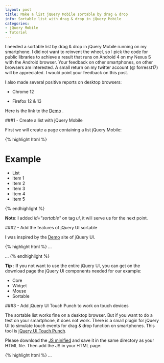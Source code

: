 ```yaml
---
layout: post
title: Make a list jQuery Mobile sortable by drag & drop
info: Sortable list with drag & drop in jQuery Mobile
categories:
- jQuery Mobile
- Tutoriel
---
```


I needed a sortable list by drag & drop in jQuery Mobile running on my smartphone.
I did not want to reinvent the wheel, so I pick the code for public libraries to achieve a result that runs on Android 4 on my Nexus S with the Android browser.
Your feedback on other smartphones, on other browsers am interested. A small return on my twitter account (@ forresst17) will be appreciated. I would point your feedback on this post.

I also made several positive reports on desktop browsers:

* Chrome 12

* Firefox 12 & 13

Here is the link to the <a href="/demos/sortable/en/index.html" rel="external" data-role="button" data-inline="true" data-mini="true">Demo</a> .

###1 - Create a list with jQuery Mobile

First we will create a page containing a list jQuery Mobile:

{% highlight html %}
<!DOCTYPE html> 
<html>
<head>
  <meta http-equiv="content-type" content="text/html; charset=UTF-8">
  <meta charset="utf-8">
  <meta name="viewport" content="width=device-width, initial-scale=1"> 
  <title>Example</title> 
  <link rel="stylesheet" href="http://code.jquery.com/mobile/1.1.0/jquery.mobile-1.1.0.min.css" />
  <script src="http://code.jquery.com/jquery-1.7.1.min.js"></script>
  <script src="http://code.jquery.com/mobile/1.1.0/jquery.mobile-1.1.0.min.js"></script>
</head>
<body> 
<div>
  <div data-role="header" data-theme="d">
    <h1>Example</h1>
  </div>

  <div data-role="content" data-theme="c">
    <ul data-role="listview" data-inset="true" data-theme="d" id="sortable">
      <li data-role="list-divider">List</li>
      <li>Item 1</li>
      <li>Item 2</li>
      <li>Item 3</li>
      <li>Item 4</li>
      <li>Item 5</li>
    </ul>
  </div>
</div>
</body>
</html>
{% endhighlight %}

**Note**: I added *id="sortable"* on tag *ul*, it will serve us for the next point.

###2 - Add the features of jQuery UI sortable

I was inspired by the <a href="http://jqueryui.com/demos/sortable/" rel="external" data-role="button" data-inline="true" data-mini="true">Demo</a> site of jQuery UI.

{% highlight html %}
...
  <title>Example</title> 
  <link rel="stylesheet" href="http://code.jquery.com/mobile/1.1.0/jquery.mobile-1.1.0.min.css" />
  <script src="http://code.jquery.com/jquery-1.7.1.min.js"></script>
  <script src="http://code.jquery.com/mobile/1.1.0/jquery.mobile-1.1.0.min.js"></script>
  
  <!-- (Start) Add the features of jQuery UI sortable -->
  <script src="http://code.jquery.com/ui/1.8.21/jquery-ui.min.js"></script>
  <script>
  $(document).bind('pageinit', function() {
    $( "#sortable" ).sortable();
    $( "#sortable" ).disableSelection();
    <!-- Refresh list to the end of sort to have a correct display -->
    $( "#sortable" ).bind( "sortstop", function(event, ui) {
      $('#sortable').listview('refresh');
    });
  });
  </script>
  <!-- (End) Add the features of jQuery UI sortable -->
  
</head>
<body> 
...
{% endhighlight %}

**Tip** : If you not want to use the entire jQuery UI, you can get on the download page the jQuery UI components needed for our example:

* Core
* Widget
* Mouse
* Sortable

###3 - Add jQuery UI Touch Punch to work on touch devices

The sortable list works fine on a desktop browser. But if you want to do a test on your smartphone, it does not work.
There is a small plugin for jQuery UI to simulate touch events for drag & drop function on smartphones.
This tool is <a href="http://touchpunch.furf.com/" rel="external" data-role="button" data-inline="true" data-mini="true">jQuery UI Touch Punch</a>.

Please download the <a href="https://raw.github.com/furf/jquery-ui-touch-punch/master/jquery.ui.touch-punch.min.js" rel="external" data-role="button" data-inline="true" data-mini="true">JS minified</a> and save it in the same directory as your HTML file. Then add the JS in your HTML page.

{% highlight html %}
...
  <script src="http://code.jquery.com/ui/1.8.21/jquery-ui.min.js"></script>

  <!-- (Start) Add jQuery UI Touch Punch -->
  <script src="jquery.ui.touch-punch.min.js"></script>
  <!-- (End) Add jQuery UI Touch Punch -->

  <script>  
  $(document).bind('pageinit', function() {
    $( "#sortable" ).sortable();
...
{% endhighlight %}

The sortable list now works properly on your smartphone.

###4 - Conclusion

I hope it will serve you in your future developments. One must be aware that this is a trick and that this is not the best solution that exists.
The JS file from jQuery UI is pretty heavy, you can still reduce it by taking only the components listed above.
But I think, it's the simplest pending another solution ...